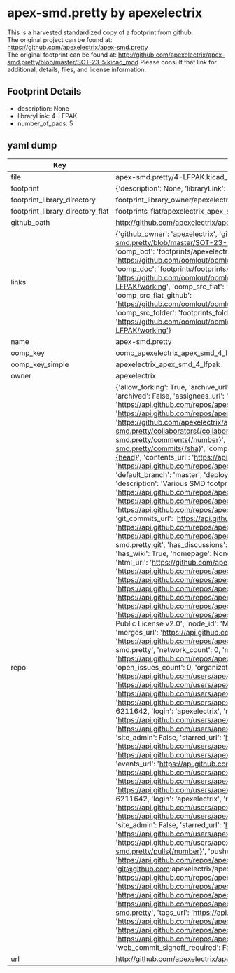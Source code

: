 # apex-smd.pretty by apexelectrix  
This is a harvested standardized copy of a footprint from github.  
The original project can be found at:  
https://github.com/apexelectrix/apex-smd.pretty  
The original footprint can be found at:
http://github.com/apexelectrix/apex-smd.pretty/blob/master/SOT-23-5.kicad_mod
Please consult that link for additional, details, files, and license information.  
## Footprint Details
* description: None  
* libraryLink: 4-LFPAK  
* number_of_pads: 5  
## yaml dump  
| Key | Value |  
| --- | --- |  
| file | apex-smd.pretty/4-LFPAK.kicad_mod |  
| footprint | {'description': None, 'libraryLink': '4-LFPAK', 'number_of_pads': 5} |  
| footprint_library_directory | footprint_library_owner/apexelectrix_apex-smd.pretty |  
| footprint_library_directory_flat | footprints_flat/apexelectrix_apex_smd_4_lfpak/working |  
| github_path | http://github.com/apexelectrix/apex-smd.pretty/blob/master/4-LFPAK.kicad_mod |  
| links | {'github_owner': 'apexelectrix', 'github_repo_name': 'apex-smd.pretty', 'github_src': 'http://github.com/apexelectrix/apex-smd.pretty/blob/master/SOT-23-5.kicad_mod', 'github_src_repo': 'https://github.com/apexelectrix/apex-smd.pretty', 'oomp_bot': 'footprints/apexelectrix_apex_smd_4_lfpak/working', 'oomp_bot_github': 'https://github.com/oomlout/oomlout_oomp_footprint_bot/tree/main/footprints/apexelectrix_apex_smd_4_lfpak/working', 'oomp_doc': 'footprints/footprints/apexelectrix/apex-smd/4-LFPAK/working/', 'oomp_doc_github': 'https://github.com/oomlout/oomlout_oomp_footprint_doc/tree/main/footprints/footprints/apexelectrix/apex-smd/4-LFPAK/working', 'oomp_src_flat': 'footprints_flat/footprints_flat/apexelectrix_apex_smd_4_lfpak/working', 'oomp_src_flat_github': 'https://github.com/oomlout/oomlout_oomp_footprint_src/tree/main/footprints_flat/apexelectrix_apex_smd_4_lfpak/working', 'oomp_src_folder': 'footprints_folder/footprints_folder/apexelectrix/apex-smd/4-LFPAK/working', 'oomp_src_folder_github': 'https://github.com/oomlout/oomlout_oomp_footprint_src/tree/main/footprints_folder/apexelectrix/apex-smd/4-LFPAK/working'} |  
| name | apex-smd.pretty |  
| oomp_key | oomp_apexelectrix_apex_smd_4_lfpak |  
| oomp_key_simple | apexelectrix_apex_smd_4_lfpak |  
| owner | apexelectrix |  
| repo | {'allow_forking': True, 'archive_url': 'https://api.github.com/repos/apexelectrix/apex-smd.pretty/{archive_format}{/ref}', 'archived': False, 'assignees_url': 'https://api.github.com/repos/apexelectrix/apex-smd.pretty/assignees{/user}', 'blobs_url': 'https://api.github.com/repos/apexelectrix/apex-smd.pretty/git/blobs{/sha}', 'branches_url': 'https://api.github.com/repos/apexelectrix/apex-smd.pretty/branches{/branch}', 'clone_url': 'https://github.com/apexelectrix/apex-smd.pretty.git', 'collaborators_url': 'https://api.github.com/repos/apexelectrix/apex-smd.pretty/collaborators{/collaborator}', 'comments_url': 'https://api.github.com/repos/apexelectrix/apex-smd.pretty/comments{/number}', 'commits_url': 'https://api.github.com/repos/apexelectrix/apex-smd.pretty/commits{/sha}', 'compare_url': 'https://api.github.com/repos/apexelectrix/apex-smd.pretty/compare/{base}...{head}', 'contents_url': 'https://api.github.com/repos/apexelectrix/apex-smd.pretty/contents/{+path}', 'contributors_url': 'https://api.github.com/repos/apexelectrix/apex-smd.pretty/contributors', 'created_at': '2015-08-04T19:22:57Z', 'default_branch': 'master', 'deployments_url': 'https://api.github.com/repos/apexelectrix/apex-smd.pretty/deployments', 'description': 'Various SMD footprints for Kicad', 'disabled': False, 'downloads_url': 'https://api.github.com/repos/apexelectrix/apex-smd.pretty/downloads', 'events_url': 'https://api.github.com/repos/apexelectrix/apex-smd.pretty/events', 'fork': False, 'forks': 0, 'forks_count': 0, 'forks_url': 'https://api.github.com/repos/apexelectrix/apex-smd.pretty/forks', 'full_name': 'apexelectrix/apex-smd.pretty', 'git_commits_url': 'https://api.github.com/repos/apexelectrix/apex-smd.pretty/git/commits{/sha}', 'git_refs_url': 'https://api.github.com/repos/apexelectrix/apex-smd.pretty/git/refs{/sha}', 'git_tags_url': 'https://api.github.com/repos/apexelectrix/apex-smd.pretty/git/tags{/sha}', 'git_url': 'git://github.com/apexelectrix/apex-smd.pretty.git', 'has_discussions': False, 'has_downloads': True, 'has_issues': True, 'has_pages': False, 'has_projects': True, 'has_wiki': True, 'homepage': None, 'hooks_url': 'https://api.github.com/repos/apexelectrix/apex-smd.pretty/hooks', 'html_url': 'https://github.com/apexelectrix/apex-smd.pretty', 'id': 40204653, 'is_template': False, 'issue_comment_url': 'https://api.github.com/repos/apexelectrix/apex-smd.pretty/issues/comments{/number}', 'issue_events_url': 'https://api.github.com/repos/apexelectrix/apex-smd.pretty/issues/events{/number}', 'issues_url': 'https://api.github.com/repos/apexelectrix/apex-smd.pretty/issues{/number}', 'keys_url': 'https://api.github.com/repos/apexelectrix/apex-smd.pretty/keys{/key_id}', 'labels_url': 'https://api.github.com/repos/apexelectrix/apex-smd.pretty/labels{/name}', 'language': None, 'languages_url': 'https://api.github.com/repos/apexelectrix/apex-smd.pretty/languages', 'license': {'key': 'gpl-2.0', 'name': 'GNU General Public License v2.0', 'node_id': 'MDc6TGljZW5zZTg=', 'spdx_id': 'GPL-2.0', 'url': 'https://api.github.com/licenses/gpl-2.0'}, 'merges_url': 'https://api.github.com/repos/apexelectrix/apex-smd.pretty/merges', 'milestones_url': 'https://api.github.com/repos/apexelectrix/apex-smd.pretty/milestones{/number}', 'mirror_url': None, 'name': 'apex-smd.pretty', 'network_count': 0, 'node_id': 'MDEwOlJlcG9zaXRvcnk0MDIwNDY1Mw==', 'notifications_url': 'https://api.github.com/repos/apexelectrix/apex-smd.pretty/notifications{?since,all,participating}', 'open_issues': 0, 'open_issues_count': 0, 'organization': {'avatar_url': 'https://avatars.githubusercontent.com/u/6211642?v=4', 'events_url': 'https://api.github.com/users/apexelectrix/events{/privacy}', 'followers_url': 'https://api.github.com/users/apexelectrix/followers', 'following_url': 'https://api.github.com/users/apexelectrix/following{/other_user}', 'gists_url': 'https://api.github.com/users/apexelectrix/gists{/gist_id}', 'gravatar_id': '', 'html_url': 'https://github.com/apexelectrix', 'id': 6211642, 'login': 'apexelectrix', 'node_id': 'MDEyOk9yZ2FuaXphdGlvbjYyMTE2NDI=', 'organizations_url': 'https://api.github.com/users/apexelectrix/orgs', 'received_events_url': 'https://api.github.com/users/apexelectrix/received_events', 'repos_url': 'https://api.github.com/users/apexelectrix/repos', 'site_admin': False, 'starred_url': 'https://api.github.com/users/apexelectrix/starred{/owner}{/repo}', 'subscriptions_url': 'https://api.github.com/users/apexelectrix/subscriptions', 'type': 'Organization', 'url': 'https://api.github.com/users/apexelectrix'}, 'owner': {'avatar_url': 'https://avatars.githubusercontent.com/u/6211642?v=4', 'events_url': 'https://api.github.com/users/apexelectrix/events{/privacy}', 'followers_url': 'https://api.github.com/users/apexelectrix/followers', 'following_url': 'https://api.github.com/users/apexelectrix/following{/other_user}', 'gists_url': 'https://api.github.com/users/apexelectrix/gists{/gist_id}', 'gravatar_id': '', 'html_url': 'https://github.com/apexelectrix', 'id': 6211642, 'login': 'apexelectrix', 'node_id': 'MDEyOk9yZ2FuaXphdGlvbjYyMTE2NDI=', 'organizations_url': 'https://api.github.com/users/apexelectrix/orgs', 'received_events_url': 'https://api.github.com/users/apexelectrix/received_events', 'repos_url': 'https://api.github.com/users/apexelectrix/repos', 'site_admin': False, 'starred_url': 'https://api.github.com/users/apexelectrix/starred{/owner}{/repo}', 'subscriptions_url': 'https://api.github.com/users/apexelectrix/subscriptions', 'type': 'Organization', 'url': 'https://api.github.com/users/apexelectrix'}, 'private': False, 'pulls_url': 'https://api.github.com/repos/apexelectrix/apex-smd.pretty/pulls{/number}', 'pushed_at': '2015-08-19T18:10:06Z', 'releases_url': 'https://api.github.com/repos/apexelectrix/apex-smd.pretty/releases{/id}', 'size': 132, 'ssh_url': 'git@github.com:apexelectrix/apex-smd.pretty.git', 'stargazers_count': 0, 'stargazers_url': 'https://api.github.com/repos/apexelectrix/apex-smd.pretty/stargazers', 'statuses_url': 'https://api.github.com/repos/apexelectrix/apex-smd.pretty/statuses/{sha}', 'subscribers_count': 2, 'subscribers_url': 'https://api.github.com/repos/apexelectrix/apex-smd.pretty/subscribers', 'subscription_url': 'https://api.github.com/repos/apexelectrix/apex-smd.pretty/subscription', 'svn_url': 'https://github.com/apexelectrix/apex-smd.pretty', 'tags_url': 'https://api.github.com/repos/apexelectrix/apex-smd.pretty/tags', 'teams_url': 'https://api.github.com/repos/apexelectrix/apex-smd.pretty/teams', 'temp_clone_token': None, 'topics': [], 'trees_url': 'https://api.github.com/repos/apexelectrix/apex-smd.pretty/git/trees{/sha}', 'updated_at': '2015-08-04T19:22:57Z', 'url': 'https://api.github.com/repos/apexelectrix/apex-smd.pretty', 'visibility': 'public', 'watchers': 0, 'watchers_count': 0, 'web_commit_signoff_required': False} |  
| url | http://github.com/apexelectrix/apex-smd.pretty |  


